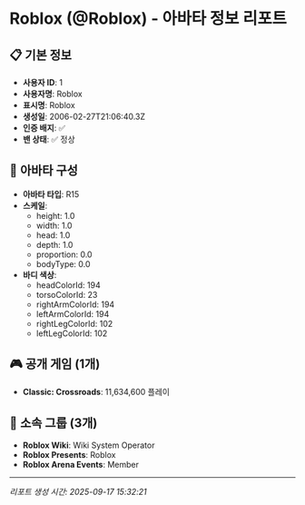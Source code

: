 # Roblox (@Roblox) - 아바타 정보 리포트

## 📋 기본 정보
- **사용자 ID**: 1
- **사용자명**: Roblox
- **표시명**: Roblox
- **생성일**: 2006-02-27T21:06:40.3Z
- **인증 배지**: ✅
- **밴 상태**: ✅ 정상

## 👤 아바타 구성
- **아바타 타입**: R15
- **스케일**:
  - height: 1.0
  - width: 1.0
  - head: 1.0
  - depth: 1.0
  - proportion: 0.0
  - bodyType: 0.0
- **바디 색상**:
  - headColorId: 194
  - torsoColorId: 23
  - rightArmColorId: 194
  - leftArmColorId: 194
  - rightLegColorId: 102
  - leftLegColorId: 102

## 🎮 공개 게임 (1개)
- **Classic: Crossroads**: 11,634,600 플레이

## 👥 소속 그룹 (3개)
- **Roblox Wiki**: Wiki System Operator
- **Roblox Presents**: Roblox
- **Roblox Arena Events**: Member

---
*리포트 생성 시간: 2025-09-17 15:32:21*
